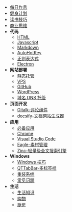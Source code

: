 - [每日作息](DailyRoutine.md)
- [健身计划](Fitness.md)
- [读书技巧](Read.md)
- [商业思维](startup.md)
- **代码**
  - [HTML](code/HTML.md)
  - [Javascript](code/Javascript.md)
  - [Markdown](code/Markdown.md)
  - [AutoHotKey](code/AutoHotKey.md)
  - [正则表达式](code/Regex.md)
  - [Electron](code/Electron.md)
- **网站部署**
  - [静态托管](deploy/Static.md)
  - [VPS](deploy/VPS.md)
  - [GitHub](deploy/GitHub.md)
  - [WordPress](deploy/WordPress.md)
  - [域名 DNS 托管](deploy/DNS.md)
- **页面开发**
  - [Gitalk-评论组件](web/Gitalk.md)
  - [docsify-文档网站生成器](web/docsify.md)
- **应用**
  - [必备应用](apps/)
  - [Chrome](apps/Chrome.md)
  - [Visual Studio Code](apps/VSCode.md)
  - [Eagle-素材管理](apps/Eagle.md)
  - [Zinc-轻量级全文搜索引擎](apps/ZincSearch.md)
- **Windows**
  - [Windows 技巧](windows/)
  - [QTTabBar-多标签栏](windows/QTTabBar.md)
  - [重装系统](windows/NewSystem.md)
  - [常见问题](windows/faq.md)
- **生活**
  - [生活知识](family/)
  - [购物](family/Shopping.md)
  - [厨房](family/kitchen.md)
